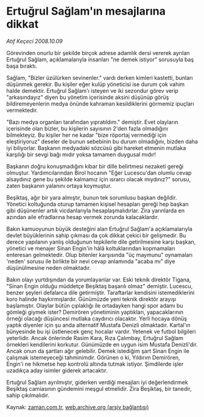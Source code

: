 # Ertuğrul Sağlam'ın  mesajlarına dikkat

*Atıf Keçeci 2008.10.09*

<tr><td class="metin" colspan="2" style="padding-top: 20px; padding-left: 5px; padding-right: 10px;">Görevinden onurlu bir şekilde birçok adrese adamlık dersi vererek ayrılan Ertuğrul Sağlam, açıklamalarıyla insanları "ne demek istiyor" sorusuyla baş başa bıraktı.</td></tr><tr><td class="metin" colspan="2" style="padding-top: 20px; padding-left: 5px; padding-right: 10px;"><p>Sağlam, "Bizler üzülürken sevinenler." vardı derken kimleri kastetti, bunları düşünmek gerekir. Bu kişiler eğer kulüp yöneticisi ise durum çok vahim halde demektir. Ertuğrul Sağlam'ı isteyen ve iki sezondur görev verip "arkasındayız" diyen bu yönetim içerisinde aksini düşünüp görüş bildiremeyenlerin medya önünde kahraman kesildiklerini görmemiz ipuçları vermektedir.
<p>"Bazı medya organları tarafından yıpratıldım." demiştir. Evet olayların içerisinde olan bizler, bu kişilerin sayısının 2'den fazla olmadığını bilmekteyiz. Bu kişiler her ne kadar "bize röportaj vermediği için eleştiriyoruz" deseler de bunun sebebinin bu durum olmadığını, bizden daha iyi biliyorlar. Başkanın medyadaki sözcüsü gibi hareket etmenin mutlaka karşılığı bir sevgi bağı mıdır yoksa tamamen duygusal mıdır!
<p>Başkanın doğru konuşmadığını kibar bir dille belirtmesi nezaketi gereği olmuştur. Yardımcılarından Birol hocanın "Eğer Lucescu'dan olumlu cevap alsaydınız gene bu şekilde kalmamız için ısrarcı olacak mıydınız?" sorusu, zaten başkanın yalanını ortaya koymuştur.
<p>Beşiktaş, ağır bir yara almıştır, bunun tek sorumlusu başkan değildir. Yönetici koltuğunda oturup tamamen kişisel hesapları gereği hep başkan gibi düşünenler artık vicdanlarıyla hesaplaşmalıdırlar. Zira yarınlarda en azından aile efradlarına hesap vermek zorunda kalacaklardır.
<p>Bakın kamuoyunun büyük desteğini alan Ertuğrul Sağlam'a açıklamalarıyla devlet büyüklerinin sahip çıkması da çok dikkat çekici bir gelişmedir. Bu derece yapılanın yanlış olduğunun tepkilerle dile getirilmesine karşı başkan, yönetici ve menajer Sinan Engin'in hâlâ koltuklarından kopmamaları enteresan gelmektedir. Olup bitenler karşısında "üç maymunu" oynamaları 'neden' sorusu ile birlikte bir nevi cevap anlamında "acaba mı" diye düşünülmesine neden olmaktadır. 
<p>Bakın olayı yurtdışından da yorumlayanlar var. Eski teknik direktör Tigana, "Sinan Engin olduğu müddetçe Beşiktaş başarılı olmaz" demiştir. Lucescu, benzer şeyleri defalarca dile getirmiştir. Taraftarlar kendisini istemediklerini koro halinde haykırmışlardır. Günümüzde yeni teknik direktör arayışı başlamıştır. Olaylar bütün çıplaklığı ile ortadayken hangi spor adamı bu gömleği giymek ister? Demirören yönetiminin yaptıkları, yapacaklarının örneği olacağı düşüncesi mutlaka caydırıcı olacaktır. Yerli hocaya dönüş yaptık diyenler için şu anda alternatif Mustafa Denizli olmaktadır. Kartal'ın bünyesinde bu işi üstlenecek genç hocalar vardır. Yetenek ve futbol bilgileri yeterlidir. Ancak önlerinde Rasim Kara, Rıza Çalımbay, Ertuğrul Sağlam örnekleri kendilerini korkutur. Günümüzde en uygun isim Mustafa Denizli'dir. Ancak onun da şartları ağır gelebilir. Demek istediğim şart Sinan Engin ile çalışmak istemeyeceği tahminimdir. Görünen o ki, Yıldırım Demirören, Engin'i ne hikmetse hep kontrolü altında tutmak istiyor. Şimdilerde işler uzadıkça aday isimler giderek artacaktır.
<p>Ertuğrul Sağlam ayrılmıştır, giderken verdiği mesajları iyi değerlendirmek Beşiktaş camiasının gündemini meşgul etmelidir. Zira Beşiktaş, bir tanedir, sahip çıkılmalıdır. <br/></p></p></p></p></p></p></p></td></tr>

Kaynak: [zaman.com.tr](http://zaman.com.tr/yazar.do?yazino=747179), [web.archive.org (arşiv bağlantısı)](http://web.archive.org/web/20081211083233/http://www.zaman.com.tr:80/yazar.do?yazino=747179)
